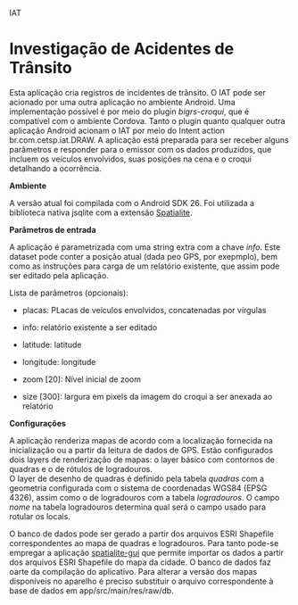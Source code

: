 IAT

# Investigação de Acidentes de Trânsito

Esta aplicação cria registros de incidentes de trânsito. O IAT pode ser acionado por uma outra aplicação no ambiente Android. Uma implementação possível é por meio do plugin *bigrs-croqui*, que é compatível com o ambiente Cordova.
Tanto o plugin quanto qualquer outra aplicação Android acionam o IAT por meio do Intent action br.com.cetsp.iat.DRAW.
A aplicação está preparada para ser receber alguns parâmetros e responder para o emissor com os dados produzidos, que incluem os veículos envolvidos, suas posições na cena e o croqui detalhando a ocorrência.

**Ambiente**

A versão atual foi compilada com o Android SDK 26. Foi utilizada a biblioteca nativa jsqlite com a extensão [Spatialite](https://www.gaia-gis.it/fossil/libspatialite/wiki?name=splite-android).


**Parâmetros de entrada**

A aplicação é parametrizada com uma string extra com a chave _info_. Este dataset pode conter a posição atual (dada peo GPS, por exepmplo), bem como as instruções para carga de um relatório existente, que assim pode ser editado pela aplicação.

Lista de parâmetros (opcionais):

* placas: PLacas de veículos envolvidos, concatenadas por vírgulas

* info: relatório existente a ser editado

* latitude: latitude

* longitude: longitude

* zoom [20]: Nível inicial de zoom

* size [300]: largura em pixels da imagem do croqui a ser anexada ao relatório


**Configurações**

A aplicação renderiza mapas de acordo com a localização fornecida na inicialização ou a partir da leitura de dados de GPS.
Estão configurados dois layers de renderização de mapas: o layer básico com contornos de quadras e o de rótulos de logradouros.  
O layer de desenho de quadras é definido pela tabela _quadras_ com a geometria configurada com o sistema de coordenadas WGS84 (EPSG 4326), assim como o de logradouros com a tabela _logradouros_. O campo _nome_ na tabela logradouros determina qual será o campo usado para rotular os locais.

O banco de dados pode ser gerado a partir dos arquivos ESRI Shapefile correspondentes ao mapa de quadras e logradouros. Para tanto pode-se empregar a aplicação [spatialite-gui](http://www.gaia-gis.it/gaia-sins/index.html) que permite importar os dados a partir dos arquivos ESRI Shapefile do mapa da cidade. O banco de dados faz oarte da compilação do aplicativo. Para alterar a versão dos mapas disponíveis no aparelho é preciso substituir o arquivo correspondente à base de dados em app/src/main/res/raw/db. 


